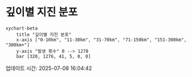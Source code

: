 # 깊이별 지진 분포

```mermaid
xychart-beta
    title "깊이별 지진 분포"
    x-axis ["0-10km", "11-30km", "31-70km", "71-150km", "151-300km", "300km+"]
    y-axis "발생 횟수" 0 --> 1278
    bar [320, 1276, 41, 5, 0, 0]
```

업데이트 시간: 2025-07-08 16:04:42
